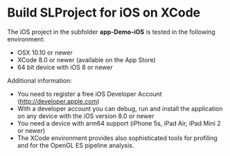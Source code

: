 # Build SLProject for iOS on XCode

The iOS project in the subfolder **app-Demo-iOS** is tested in the following environment:

* OSX 10.10 or newer
* XCode 8.0 or newer (available on the App Store)
* 64 bit device with iOS 8 or newer

Additional information:

* You need to register a free iOS Developer Account (http://developer.apple.com)
* With a developer account you can debug, run and install the application on any device with the iOS version 8.0 or newer
* You need a device with arm64 support (iPhone 5s, iPad Air, iPad Mini 2 or newer)
* The XCode environment provides also sophisticated tools for profiling and for the OpenGL ES pipeline analysis.